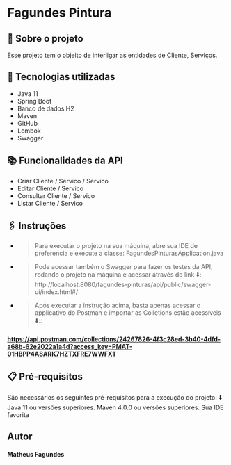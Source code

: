 # Fagundes Pintura
## 📝 Sobre o projeto
Esse projeto tem o objeito de interligar as entidades de Cliente, Serviços.


## 🔧 Tecnologias utilizadas
* Java 11 
* Spring Boot
* Banco de dados H2
* Maven
* GitHub
* Lombok
* Swagger


## 📚 Funcionalidades da API
* Criar Cliente / Servico / Servico
* Editar Cliente / Servico 
* Consultar Cliente / Servico 
* Listar Cliente / Servico 

## 🖇️ Instruções
* > Para executar o projeto na sua máquina, abre sua IDE de preferencia e execute a classe: FagundesPinturasApplication.java 
* > Pode acessar também o Swagger para fazer os testes da API, rodando o projeto na máquina e acessar através do link ⬇️:
 http://localhost:8080/fagundes-pinturas/api/public/swagger-ui/index.html#/
* > Após executar a instrução acima, basta apenas acessar o applicativo do Postman e importar as Colletions estão acessíveis ⬇️::
#### https://api.postman.com/collections/24267826-4f3c28ed-3b40-4dfd-a68b-62e2022a1a4d?access_key=PMAT-01HBPP4A8ARK7HZTXFRE7WWFX1


## 📋 Pré-requisitos

São necessários os seguintes pré-requisitos para a execução do projeto: ⬇️
Java 11 ou versões superiores. Maven 4.0.0 ou versões superiores. Sua IDE favorita

## Autor
#### Matheus Fagundes


